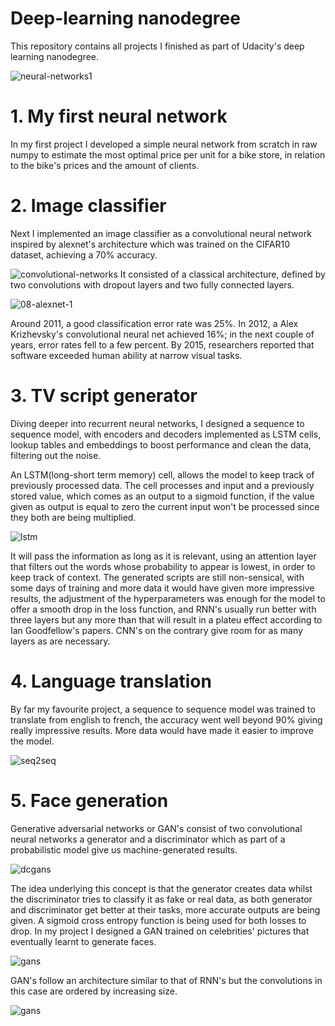 # Deep-learning nanodegree 

This repository contains all projects I finished as part of Udacity's deep learning nanodegree.

![neural-networks1](https://user-images.githubusercontent.com/22200326/28597802-3de678e0-71a0-11e7-94b8-6ceef91cfd30.png)


# 1. My first neural network 

In my first project I developed a simple neural network from scratch in raw numpy to estimate the most optimal price per unit for a bike store, in relation to the bike's prices and the amount of clients.

# 2. Image classifier 

Next I implemented an image classifier as a convolutional neural network inspired by alexnet's architecture which was trained on the CIFAR10 dataset, achieving a 70% accuracy.

![convolutional-networks](https://user-images.githubusercontent.com/22200326/28600440-3d5bb43c-71b2-11e7-9836-84f9d502ca5a.png)
It consisted of a classical architecture, defined by two convolutions with dropout layers and two fully connected layers.

![08-alexnet-1](https://user-images.githubusercontent.com/22200326/28600444-43e89bbc-71b2-11e7-9152-db7b5cc999fb.png)

Around 2011, a good classification error rate was 25%. In 2012, a Alex Krizhevsky's convolutional neural net achieved 16%; in the next couple of years, error rates fell to a few percent. By 2015, researchers reported that software exceeded human ability at narrow visual tasks.

# 3. TV script generator 

Diving deeper into recurrent neural networks, I designed a sequence to sequence model, with encoders and decoders implemented as LSTM cells, lookup tables and embeddings to boost performance and clean the data, filtering out the noise.

An LSTM(long-short term memory) cell, allows the model to keep track of previously processed data. 
The cell processes and input and a previously stored value, which comes as an output to a sigmoid function, if the value given as output is equal to zero the current input won't be processed since they both are being multiplied.

![lstm](https://user-images.githubusercontent.com/22200326/28600459-601ffbcc-71b2-11e7-8b97-2a5ecfe42a3d.jpg)

It will pass the information as long as it is relevant, using an attention layer that filters out the words whose probability to appear is lowest, in order to keep track of context.
The generated scripts are still non-sensical, with some days of training and more data it would have given more impressive results, the adjustment of the hyperparameters was enough for the model to offer a smooth drop in the loss function, and RNN's usually run better with three layers but any more than that will result in a plateu effect according to Ian Goodfellow's papers. CNN's on the contrary give room for as many layers as are necessary.

# 4. Language translation 

By far my favourite project, a sequence to sequence model was trained to translate from english to french, the accuracy went well beyond 90% giving really impressive results. 
More data would have made it easier to improve the model. 

![seq2seq](https://user-images.githubusercontent.com/22200326/28600461-670e2882-71b2-11e7-98af-60e61e7584f8.png)

# 5. Face generation 

Generative adversarial networks or GAN's consist of two convolutional neural networks a generator and a discriminator which as part of a probabilistic model give us machine-generated results. 

![dcgans](https://user-images.githubusercontent.com/22200326/28600533-e4bbba56-71b2-11e7-87e7-f739fa55190e.png)

The idea underlying this concept is that the generator creates data whilst the discriminator tries to classify it as fake or real data, as both generator and discriminator get better at their tasks,
more accurate outputs are being given.
A sigmoid cross entropy function is being used for both losses to drop.
In my project I designed a GAN trained on celebrities' pictures that eventually learnt to generate faces.

![gans](https://user-images.githubusercontent.com/22200326/28600538-e955e078-71b2-11e7-8690-bfeb8e67998a.png)

GAN's follow an architecture similar to that of RNN's but the convolutions in this case are ordered
by increasing size.

![gans](https://user-images.githubusercontent.com/22200326/28600538-e955e078-71b2-11e7-8690-bfeb8e67998a.png)



